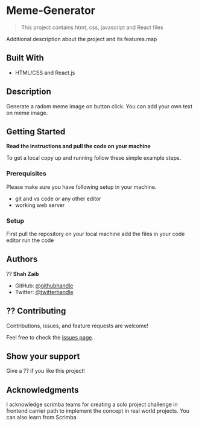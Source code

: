 # Meme-Generator

> This project contains htmt, css, javascript and React files

Additional description about the project and its features.map 

## Built With

- HTML/CSS and React.js  


## Description



Generate a radom meme image on button click. You can add your own text on meme image.



## Getting Started

**Read the instructions and pull the code on your machine**



To get a local copy up and running follow these simple example steps.

### Prerequisites
Please make sure you have following setup in your machine.
* git and vs code or any other editor
*  working web server 


### Setup
First pull the repository on your local machine 
add the files in your code editor 
run the code


## Authors


?? **Shah Zaib**

- GitHub: [@githubhandle](https://github.com/shahzaaib)
- Twitter: [@twitterhandle](https://twitter.com/@zaibshah11)


## ?? Contributing

Contributions, issues, and feature requests are welcome!

Feel free to check the [issues page](../../issues/).

## Show your support

Give a ?? if you like this project!

## Acknowledgments

I acknowledge scrimba teams for creating a solo project challenge in frontend carrier path to implement the concept in real world projects. You can also learn from Scrimba


